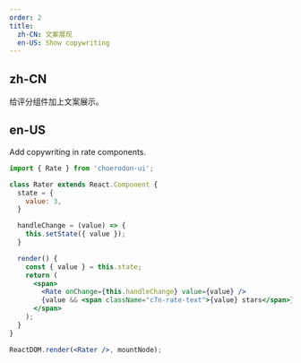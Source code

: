 ```yaml
---
order: 2
title:
  zh-CN: 文案展现
  en-US: Show copywriting
---
```


## zh-CN

给评分组件加上文案展示。

## en-US

Add copywriting in rate components.

````jsx
import { Rate } from 'choerodon-ui';

class Rater extends React.Component {
  state = {
    value: 3,
  }

  handleChange = (value) => {
    this.setState({ value });
  }

  render() {
    const { value } = this.state;
    return (
      <span>
        <Rate onChange={this.handleChange} value={value} />
        {value && <span className="c7n-rate-text">{value} stars</span>}
      </span>
    );
  }
}

ReactDOM.render(<Rater />, mountNode);
````
